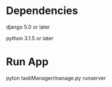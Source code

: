 # Dependencies
django 5.0 or later

python 3.1.5 or later
# Run App
pyton taskManager/manage.py runserver
